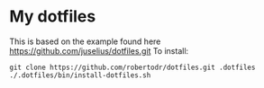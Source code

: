 My dotfiles
===========

This is based on the example found here https://github.com/juselius/dotfiles.git
To install:

    git clone https://github.com/robertodr/dotfiles.git .dotfiles
    ./.dotfiles/bin/install-dotfiles.sh
